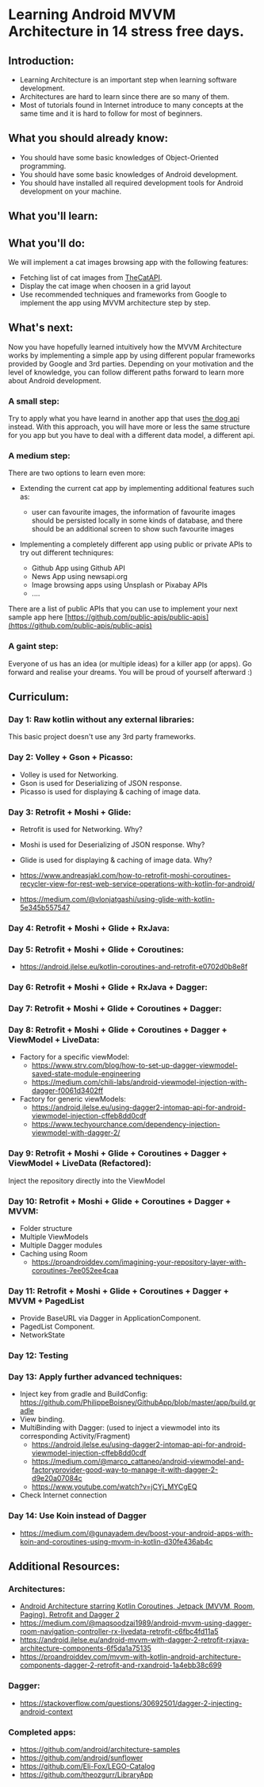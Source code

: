 # Learning Android MVVM Architecture in 14 stress free days.

## Introduction:

- Learning Architecture is an important step when learning software development.
- Architectures are hard to learn since there are so many of them. 
- Most of tutorials found in Internet introduce to many concepts at the same time and it is hard to follow for most of beginners.

## What you should already know:

- You should have some basic knowledges of Object-Oriented programming.
- You should have some basic knowledges of Android development.
- You should have installed all required development tools for Android development on your machine.

## What you'll learn:

## What you'll do:

We will implement a cat images browsing app with the following features:

- Fetching list of cat images from [TheCatAPI](https://thecatapi.com).
- Display the cat image when choosen in a grid layout
- Use recommended techniques and frameworks from Google to implement the app using MVVM architecture step by step.



## What's next:

Now you have hopefully learned intuitively how the MVVM Architecture works by implementing a simple app by using different popular frameworks provided by Google and 3rd parties. Depending on your motivation and the level of knowledge, you can follow different paths forward to learn more about Android development.

### A small step: 

Try to apply what you have learnd in another app that uses [the dog api](https://dog.ceo) instead. With this approach, you will have more or less the same structure for you app but you have to deal with a different data model, a different api.

### A medium step: 

There are two options to learn even more:

- Extending the current cat app by implementing additional features such as:
    - user can favourite images, the information of favourite images should be persisted locally in some kinds of database, and there should be an additional screen to show such favourite images

- Implementing a completely different app using public or private APIs to try out different techniqures:
    - Github App using Github API
    - News App using newsapi.org
    - Image browsing apps using Unsplash or Pixabay APIs
    - ....

There are a list of public APIs that you can use to implement your next sample app here [https://github.com/public-apis/public-apis](https://github.com/public-apis/public-apis)

### A gaint step:

Everyone of us has an idea (or multiple ideas) for a killer app (or apps). Go forward and realise your dreams. You will be proud of yourself afterward :)

## Curriculum:

### Day 1: Raw kotlin without any external libraries:

This basic project doesn't use any 3rd party frameworks.

### Day 2: Volley + Gson + Picasso:

- Volley is used for Networking.
- Gson is used for Deserializing of JSON response.
- Picasso is used for displaying & caching of image data.

### Day 3: Retrofit + Moshi + Glide:

- Retrofit is used for Networking. Why? 
- Moshi is used for Deserializing of JSON response. Why?
- Glide is used for displaying & caching of image data. Why?

- https://www.andreasjakl.com/how-to-retrofit-moshi-coroutines-recycler-view-for-rest-web-service-operations-with-kotlin-for-android/
- https://medium.com/@vlonjatgashi/using-glide-with-kotlin-5e345b557547

### Day 4: Retrofit + Moshi + Glide + RxJava:

### Day 5: Retrofit + Moshi + Glide + Coroutines:

- https://android.jlelse.eu/kotlin-coroutines-and-retrofit-e0702d0b8e8f

### Day 6: Retrofit + Moshi + Glide + RxJava + Dagger:

### Day 7: Retrofit + Moshi + Glide + Coroutines + Dagger:

### Day 8: Retrofit + Moshi + Glide + Coroutines + Dagger + ViewModel + LiveData:

- Factory for a specific viewModel: 
    - https://www.strv.com/blog/how-to-set-up-dagger-viewmodel-saved-state-module-engineering
    - https://medium.com/chili-labs/android-viewmodel-injection-with-dagger-f0061d3402ff 
- Factory for generic viewModels: 
    - https://android.jlelse.eu/using-dagger2-intomap-api-for-android-viewmodel-injection-cffeb8dd0cdf
    - https://www.techyourchance.com/dependency-injection-viewmodel-with-dagger-2/

### Day 9: Retrofit + Moshi + Glide + Coroutines + Dagger + ViewModel + LiveData (Refactored):

Inject the repository directly into the ViewModel


### Day 10: Retrofit + Moshi + Glide + Coroutines + Dagger + MVVM:

- Folder structure
- Multiple ViewModels
- Multiple Dagger modules
- Caching using Room
    - https://proandroiddev.com/imagining-your-repository-layer-with-coroutines-7ee052ee4caa

### Day 11: Retrofit + Moshi + Glide + Coroutines + Dagger + MVVM + PagedList

- Provide BaseURL via Dagger in ApplicationComponent.
- PagedList Component.
- NetworkState

### Day 12: Testing

### Day 13: Apply further advanced techniques:

- Inject key from gradle and BuildConfig: https://github.com/PhilippeBoisney/GithubApp/blob/master/app/build.gradle
- View binding.
- MultiBinding with Dagger: (used to inject a viewmodel into its corresponding Activity/Fragment)
    - https://android.jlelse.eu/using-dagger2-intomap-api-for-android-viewmodel-injection-cffeb8dd0cdf
    - https://medium.com/@marco_cattaneo/android-viewmodel-and-factoryprovider-good-way-to-manage-it-with-dagger-2-d9e20a07084c
    - https://www.youtube.com/watch?v=jCYj_MYCgEQ
- Check Internet connection

### Day 14: Use Koin instead of Dagger

- https://medium.com/@gunayadem.dev/boost-your-android-apps-with-koin-and-coroutines-using-mvvm-in-kotlin-d30fe436ab4c

## Additional Resources:

### Architectures:

- [Android Architecture starring Kotlin Coroutines, Jetpack (MVVM, Room, Paging), Retrofit and Dagger 2](https://proandroiddev.com/android-architecture-starring-kotlin-coroutines-jetpack-mvvm-room-paging-retrofit-and-dagger-7749b2bae5f7)
- https://medium.com/@maqsoodzai1989/android-mvvm-using-dagger-room-navigation-controller-rx-livedata-retrofit-c6fbc4fd11a5
- https://android.jlelse.eu/android-mvvm-with-dagger-2-retrofit-rxjava-architecture-components-6f5da1a75135
- https://proandroiddev.com/mvvm-with-kotlin-android-architecture-components-dagger-2-retrofit-and-rxandroid-1a4ebb38c699

### Dagger:

- https://stackoverflow.com/questions/30692501/dagger-2-injecting-android-context

### Completed apps:

- https://github.com/android/architecture-samples
- https://github.com/android/sunflower
- https://github.com/Eli-Fox/LEGO-Catalog
- https://github.com/theozgurr/LibraryApp



